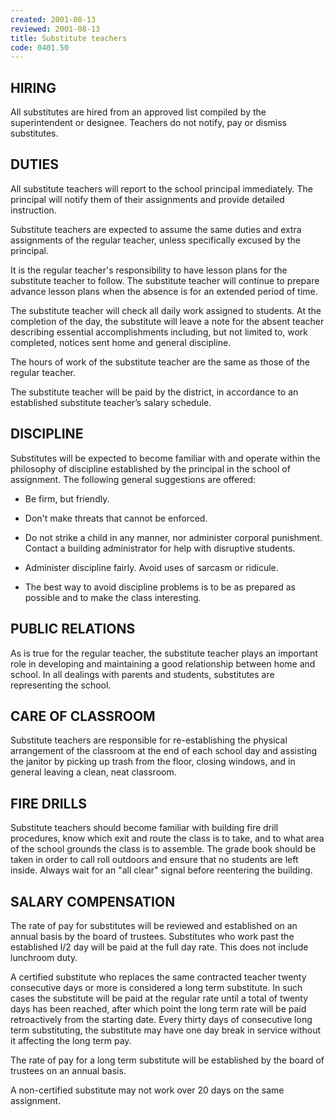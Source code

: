 ```yaml
---
created: 2001-08-13
reviewed: 2001-08-13
title: Substitute teachers
code: 0401.50
---
```



## HIRING

All substitutes are hired from an approved list compiled by the superintendent or designee. Teachers do not notify, pay or dismiss substitutes.

## DUTIES

All substitute teachers will report to the school principal immediately. The principal will notify them of their assignments and provide detailed instruction.

Substitute teachers are expected to assume the same duties and extra assignments of the regular teacher, unless specifically excused by the principal.

It is the regular teacher's responsibility to have lesson plans for the substitute teacher to follow. The substitute teacher will continue to prepare advance lesson plans when the absence is for an extended period of time.

The substitute teacher will check all daily work assigned to students. At the completion of the day, the substitute will leave a note for the absent teacher describing essential accomplishments including, but not limited to, work completed, notices sent home and general discipline.

The hours of work of the substitute teacher are the same as those of the regular teacher.

The substitute teacher will be paid by the district, in accordance to an established substitute teacher’s salary schedule.

## DISCIPLINE

Substitutes will be expected to become familiar with and operate within the philosophy of discipline established by the principal in the school of assignment. The following general suggestions are offered:


- Be firm, but friendly.


- Don't make threats that cannot be enforced.


- Do not strike a child in any manner, nor administer corporal punishment. Contact a building administrator for help with disruptive students.


- Administer discipline fairly. Avoid uses of sarcasm or ridicule.


- The best way to avoid discipline problems is to be as prepared as possible and to make the class interesting.

## PUBLIC RELATIONS

As is true for the regular teacher, the substitute teacher plays an important role in developing and maintaining a good relationship between home and school. In all dealings with parents and students, substitutes are representing the school.

## CARE OF CLASSROOM

Substitute teachers are responsible for re-establishing the physical arrangement of the classroom at the end of each school day and assisting the janitor by picking up trash from the floor, closing windows, and in general leaving a clean, neat classroom.

## FIRE DRILLS

Substitute teachers should become familiar with building fire drill procedures, know which exit and route the class is to take, and to what area of the school grounds the class is to assemble. The grade book should be taken in order to call roll outdoors and ensure that no students are left inside. Always wait for an "all clear" signal before reentering the building.

## SALARY COMPENSATION

The rate of pay for substitutes will be reviewed and established on an annual basis by the board of trustees. Substitutes who work past the established l/2 day will be paid at the full day rate. This does not include lunchroom duty.

A certified substitute who replaces the same contracted teacher twenty consecutive days or more is considered a long term substitute. In such cases the substitute will be paid at the regular rate until a total of twenty days has been reached, after which point the long term rate will be paid retroactively from the starting date. Every thirty days of consecutive long term substituting, the substitute may have one day break in service without it affecting the long term pay.

The rate of pay for a long term substitute will be established by the board of trustees on an annual basis.

A non-certified substitute may not work over 20 days on the same assignment.
